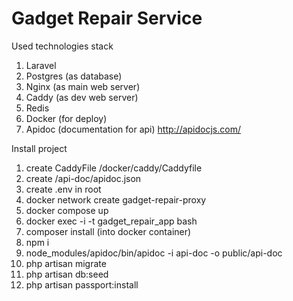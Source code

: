 # Gadget Repair Service

Used technologies stack

1. Laravel
2. Postgres (as database)
3. Nginx (as main web server)
4. Caddy (as dev web server)
5. Redis
6. Docker (for deploy)
7. Apidoc (documentation for api) http://apidocjs.com/


Install project
1. create CaddyFile /docker/caddy/Caddyfile
2. create /api-doc/apidoc.json
3. create .env in root
4. docker network create gadget-repair-proxy
5. docker compose up
6. docker exec -i -t gadget_repair_app bash
7. composer install (into docker container)
8. npm i
9. node_modules/apidoc/bin/apidoc -i api-doc -o public/api-doc
10. php artisan migrate
11. php artisan db:seed
12. php artisan passport:install

